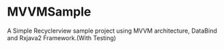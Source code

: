 # MVVMSample
A Simple Recyclerview sample project using MVVM architecture, DataBind and Rxjava2 Framework.(With Testing)
